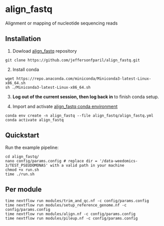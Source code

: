 # align_fastq
Alignment or mapping of nucleotide sequencing reads

## Installation

1. Dowload [align_fastq](https://github.com/jeffersonfparil/align_fastq.git) repository
```shell
git clone https://github.com/jeffersonfparil/align_fastq.git
```

2. Install conda
```shell
wget https://repo.anaconda.com/miniconda/Miniconda3-latest-Linux-x86_64.sh
sh ./Miniconda3-latest-Linux-x86_64.sh
```

3. **Log out of the current session, then log back in** to finish conda setup.

4. Import and activate [align_fastq conda environment](align_fastq.yml)
```shell
conda env create -n align_fastq --file align_fastq/align_fastq.yml
conda activate align_fastq
```

## Quickstart

Run the example pipeline:
```shell
cd align_fastq/
nano config/params.config # replace dir = '/data-weedomics-3/TEST_PSEUDOMONAS' with a valid path in your machine
chmod +x run.sh
time ./run.sh
```

## Per module

```shell
time nextflow run modules/trim_and_qc.nf -c config/params.config
time nextflow run modules/setup_reference_genome.nf -c config/params.config
time nextflow run modules/align.nf -c config/params.config
time nextflow run modules/pileup.nf -c config/params.config
```